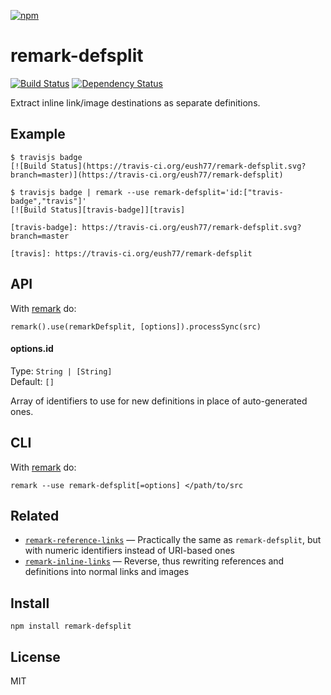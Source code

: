 [![npm](https://nodei.co/npm/remark-defsplit.png)](https://npmjs.com/package/remark-defsplit)

# remark-defsplit

[![Build Status][travis-badge]][travis] [![Dependency Status][david-badge]][david]

Extract inline link/image destinations as separate definitions.

[travis]: https://travis-ci.org/eush77/remark-defsplit
[travis-badge]: https://travis-ci.org/eush77/remark-defsplit.svg
[david]: https://david-dm.org/eush77/remark-defsplit
[david-badge]: https://david-dm.org/eush77/remark-defsplit.png

## Example

```
$ travisjs badge
[![Build Status](https://travis-ci.org/eush77/remark-defsplit.svg?branch=master)](https://travis-ci.org/eush77/remark-defsplit)
```

```
$ travisjs badge | remark --use remark-defsplit='id:["travis-badge","travis"]'
[![Build Status][travis-badge]][travis]

[travis-badge]: https://travis-ci.org/eush77/remark-defsplit.svg?branch=master

[travis]: https://travis-ci.org/eush77/remark-defsplit
```

## API

With [remark](https://github.com/wooorm/remark) do:

```
remark().use(remarkDefsplit, [options]).processSync(src)
```

#### options.id

Type: `String | [String]` <br>
Default: `[]`

Array of identifiers to use for new definitions in place of auto-generated ones.

## CLI

With [remark](https://github.com/wooorm/remark) do:

```
remark --use remark-defsplit[=options] </path/to/src
```

## Related

*   [`remark-reference-links`][remark-reference-links]
    — Practically the same as `remark-defsplit`, but with numeric identifiers
    instead of URI-based ones
*   [`remark-inline-links`][remark-inline-links]
    — Reverse, thus rewriting references and definitions into normal links
      and images

[remark-reference-links]: https://github.com/wooorm/remark-reference-links
[remark-inline-links]: https://github.com/wooorm/remark-inline-links

## Install

```
npm install remark-defsplit
```

## License

MIT
